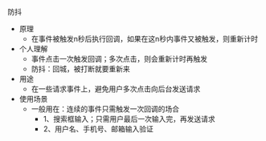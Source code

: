 防抖
- 原理
    - 在事件被触发n秒后执行回调，如果在这n秒内事件又被触发，则重新计时
- 个人理解
    - 事件点击一次触发回调；多次点击，则会重新计时再触发
    - 防抖：回城，被打断就要重新来
- 用途
    - 在一些请求事件上，避免用户多次点击向后台发送请求
- 使用场景
    - 一般用在：连续的事件只需触发一次回调的场合
        - 1、搜索框输入；只需用户最后一次输入完，再发送请求
        - 2、用户名、手机号、邮箱输入验证